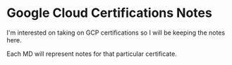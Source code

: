 # Google Cloud Certifications Notes
I'm interested on taking on GCP certifications so I will be keeping the notes here.

Each MD will represent notes for that particular certificate.